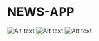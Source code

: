 # NEWS-APP


![Alt text](https://ibb.co/iqe25b "Optional title")
![Alt text](https://ibb.co/fVzPJw "Optional title")
![Alt text](https://ibb.co/cBvydw "Optional title")

